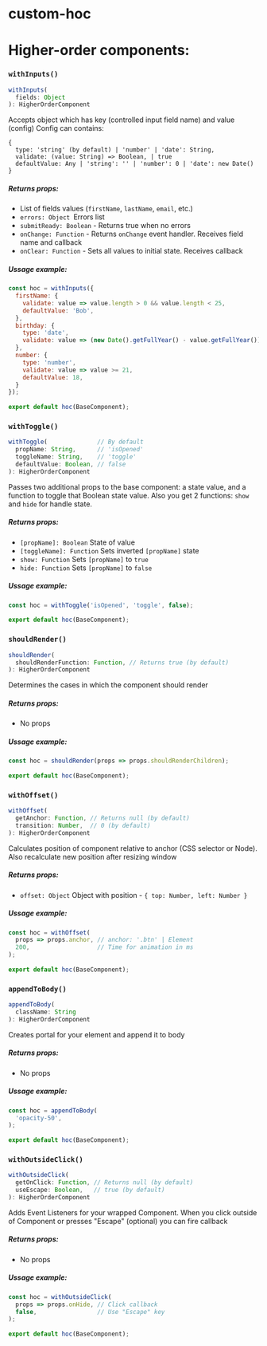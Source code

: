 # custom-hoc

# Higher-order components:

### `withInputs()`

```js
withInputs(
  fields: Object
): HigherOrderComponent
```
Accepts object which has key (controlled input field name) and value (config)
Config can contains:
```
{
  type: 'string' (by default) | 'number' | 'date': String,
  validate: (value: String) => Boolean, | true
  defaultValue: Any | 'string': '' | 'number': 0 | 'date': new Date()
} 
```

##### Returns props:
- List of fields values (`firstName`, `lastName`, `email`, etc.)
- `errors: Object `Errors list
- `submitReady: Boolean` - Returns true when no errors
- `onChange: Function` - Returns `onChange` event handler. Receives field name and callback
- `onClear: Function` - Sets all values to initial state. Receives callback

##### Ussage example:
```js
const hoc = withInputs({
  firstName: {
    validate: value => value.length > 0 && value.length < 25,
    defaultValue: 'Bob',
  },
  birthday: {
    type: 'date',
    validate: value => (new Date().getFullYear() - value.getFullYear()) > 18,
  },
  number: {
    type: 'number',
    validate: value => value >= 21,
    defaultValue: 18,
  }
});
 
export default hoc(BaseComponent);
```


### `withToggle()`

```js
withToggle(              // By default
  propName: String,      // 'isOpened'
  toggleName: String,    // 'toggle'
  defaultValue: Boolean, // false
): HigherOrderComponent
```

Passes two additional props to the base component: a state value, and a function to toggle that Boolean state value.
Also you get 2 functions: `show` and `hide` for handle state.

##### Returns props:
- `[propName]: Boolean` State of value
- `[toggleName]: Function` Sets inverted `[propName]` state
- `show: Function` Sets `[propName]` to `true`
- `hide: Function` Sets `[propName]` to `false`

##### Ussage example:
```js
const hoc = withToggle('isOpened', 'toggle', false);
 
export default hoc(BaseComponent);
```


### `shouldRender()`

```js
shouldRender(
  shouldRenderFunction: Function, // Returns true (by default)
): HigherOrderComponent
```

Determines the cases in which the component should render

##### Returns props:
- No props 

##### Ussage example:
```js
const hoc = shouldRender(props => props.shouldRenderChildren);
 
export default hoc(BaseComponent);
```


### `withOffset()`

```js
withOffset(
  getAnchor: Function, // Returns null (by default)
  transition: Number,  // 0 (by default)
): HigherOrderComponent
```

Calculates position of component relative to anchor (CSS selector or Node).
Also recalculate new position after resizing window
##### Returns props:
- `offset: Object` Object with position - `{ top: Number, left: Number }`

##### Ussage example:
```js
const hoc = withOffset(
  props => props.anchor, // anchor: '.btn' | Element
  200,                   // Time for animation in ms 
);
 
export default hoc(BaseComponent);
```


### `appendToBody()`

```js
appendToBody(
  className: String
): HigherOrderComponent
```

Creates portal for your element and append it to body

##### Returns props:
- No props

##### Ussage example:
```js
const hoc = appendToBody(
  'opacity-50',
);
 
export default hoc(BaseComponent);
```


### `withOutsideClick()`

```js
withOutsideClick(
  getOnClick: Function, // Returns null (by default)
  useEscape: Boolean,   // true (by default)
): HigherOrderComponent
```

Adds Event Listeners for your wrapped Component.
When you click outside of Component or presses "Escape" (optional) you can fire callback

##### Returns props:
- No props

##### Ussage example:
```js
const hoc = withOutsideClick(
  props => props.onHide, // Click callback
  false,                 // Use "Escape" key
);
 
export default hoc(BaseComponent);
```

